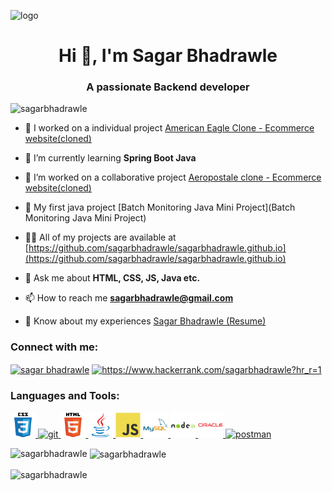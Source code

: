![logo](https://camo.githubusercontent.com/7b0d7056cf528da8971844af6dab6d746144ac7ef9b77af605ab7e3d3bc8a458/68747470733a2f2f6c6f6769636d6f6a6f2e636f6d2f6173736574732f646973742f6e65775f70616765732f696d616765732f6a732d6769662e676966)
<h1 align="center">Hi 👋, I'm Sagar Bhadrawle</h1>

<h3 align="center">A passionate Backend developer</h3>

<p align="left"> <img src="https://komarev.com/ghpvc/?username=sagarbhadrawle&label=Profile%20views&color=0e75b6&style=flat" alt="sagarbhadrawle" /> </p>

- 🔭 I worked on a individual project [American Eagle Clone - Ecommerce website(cloned)](https://github.com/sagarbhadrawle/enormous-library-3081)

- 🌱 I’m currently learning **Spring Boot Java**

- 👯 I’m worked on a collaborative project [Aeropostale clone - Ecommerce website(cloned)](https://github.com/Sujalogy/humble-offer-6148)

- 🔭 My first java project [Batch Monitoring Java Mini Project](Batch Monitoring Java Mini Project)

- 👨‍💻 All of my projects are available at [https://github.com/sagarbhadrawle/sagarbhadrawle.github.io](https://github.com/sagarbhadrawle/sagarbhadrawle.github.io)

- 💬 Ask me about **HTML, CSS, JS, Java etc.**

- 📫 How to reach me **sagarbhadrawle@gmail.com**

- 📄 Know about my experiences [Sagar Bhadrawle (Resume)](https://drive.google.com/file/d/1-3wNlqyR--Le6nesvun0dCswNNiFI-6I/view?usp=sharing)

<h3 align="left">Connect with me:</h3>
<p align="left">
<a href="https://linkedin.com/in/sagar bhadrawle" target="blank"><img align="center" src="https://raw.githubusercontent.com/rahuldkjain/github-profile-readme-generator/master/src/images/icons/Social/linked-in-alt.svg" alt="sagar bhadrawle" height="30" width="40" /></a>
<a href="https://www.hackerrank.com/https://www.hackerrank.com/sagarbhadrawle?hr_r=1" target="blank"><img align="center" src="https://raw.githubusercontent.com/rahuldkjain/github-profile-readme-generator/master/src/images/icons/Social/hackerrank.svg" alt="https://www.hackerrank.com/sagarbhadrawle?hr_r=1" height="30" width="40" /></a>
</p>

<h3 align="left">Languages and Tools:</h3>
<p align="left"> <a href="https://www.w3schools.com/css/" target="_blank" rel="noreferrer"> <img src="https://raw.githubusercontent.com/devicons/devicon/master/icons/css3/css3-original-wordmark.svg" alt="css3" width="40" height="40"/> </a> <a href="https://git-scm.com/" target="_blank" rel="noreferrer"> <img src="https://www.vectorlogo.zone/logos/git-scm/git-scm-icon.svg" alt="git" width="40" height="40"/> </a> <a href="https://www.w3.org/html/" target="_blank" rel="noreferrer"> <img src="https://raw.githubusercontent.com/devicons/devicon/master/icons/html5/html5-original-wordmark.svg" alt="html5" width="40" height="40"/> </a> <a href="https://www.java.com" target="_blank" rel="noreferrer"> <img src="https://raw.githubusercontent.com/devicons/devicon/master/icons/java/java-original.svg" alt="java" width="40" height="40"/> </a> <a href="https://developer.mozilla.org/en-US/docs/Web/JavaScript" target="_blank" rel="noreferrer"> <img src="https://raw.githubusercontent.com/devicons/devicon/master/icons/javascript/javascript-original.svg" alt="javascript" width="40" height="40"/> </a> <a href="https://www.mysql.com/" target="_blank" rel="noreferrer"> <img src="https://raw.githubusercontent.com/devicons/devicon/master/icons/mysql/mysql-original-wordmark.svg" alt="mysql" width="40" height="40"/> </a> <a href="https://nodejs.org" target="_blank" rel="noreferrer"> <img src="https://raw.githubusercontent.com/devicons/devicon/master/icons/nodejs/nodejs-original-wordmark.svg" alt="nodejs" width="40" height="40"/> </a> <a href="https://www.oracle.com/" target="_blank" rel="noreferrer"> <img src="https://raw.githubusercontent.com/devicons/devicon/master/icons/oracle/oracle-original.svg" alt="oracle" width="40" height="40"/> </a> <a href="https://postman.com" target="_blank" rel="noreferrer"> <img src="https://www.vectorlogo.zone/logos/getpostman/getpostman-icon.svg" alt="postman" width="40" height="40"/> </a> </p>

<p><img align="left" src="https://github-readme-stats.vercel.app/api/top-langs?username=sagarbhadrawle&show_icons=true&locale=en&layout=compact" alt="sagarbhadrawle" /></p>

<p>&nbsp;<img align="center" src="https://github-readme-stats.vercel.app/api?username=sagarbhadrawle&show_icons=true&locale=en" alt="sagarbhadrawle" /></p>

<p><img align="center" src="https://github-readme-streak-stats.herokuapp.com/?user=sagarbhadrawle&" alt="sagarbhadrawle" /></p>
